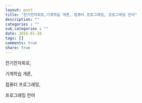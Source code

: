 ```yaml
---
layout: post
title: "전기전자회로,기계학습 개론, 컴퓨터 프로그래밍, 프로그래밍 언어"
description: ""
categories : ""
sub_categories : ""
date: 2016-01-28
tags: []
comments: true
share: true
---
```


전기전자회로,

기계학습 개론,

컴퓨터 프로그래밍,

프로그래밍 언어  

